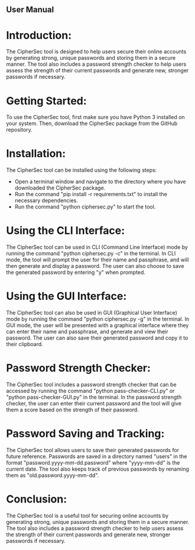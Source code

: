 User Manual
------------

# Introduction:
The CipherSec tool is designed to help users secure their online accounts by generating strong, unique passwords and storing them in a secure manner. The tool also includes a password strength checker to help users assess the strength of their current passwords and generate new, stronger passwords if necessary.

# Getting Started:
To use the CipherSec tool, first make sure you have Python 3 installed on your system. Then, download the CipherSec package from the GitHub repository.

# Installation:
The CipherSec tool can be installed using the following steps:

- Open a terminal window and navigate to the directory where you have downloaded the CipherSec package.
- Run the command "pip install -r requirements.txt" to install the necessary dependencies.
- Run the command "python ciphersec.py" to start the tool.

# Using the CLI Interface:
The CipherSec tool can be used in CLI (Command Line Interface) mode by running the command "python ciphersec.py -c" in the terminal. In CLI mode, the tool will prompt the user for their name and passphrase, and will then generate and display a password. The user can also choose to save the generated password by entering "y" when prompted.

# Using the GUI Interface:
The CipherSec tool can also be used in GUI (Graphical User Interface) mode by running the command "python ciphersec.py -g" in the terminal. In GUI mode, the user will be presented with a graphical interface where they can enter their name and passphrase, and generate and view their password. The user can also save their generated password and copy it to their clipboard.

# Password Strength Checker:
The CipherSec tool includes a password strength checker that can be accessed by running the command "python pass-checker-CLI.py" or "python pass-checker-GUI.py" in the terminal. In the password strength checker, the user can enter their current password and the tool will give them a score based on the strength of their password.

# Password Saving and Tracking:
The CipherSec tool allows users to save their generated passwords for future reference. Passwords are saved in a directory named "users" in the format "password.yyyy-mm-dd.password" where "yyyy-mm-dd" is the current date. The tool also keeps track of previous passwords by renaming them as "old.password.yyyy-mm-dd".

# Conclusion:
The CipherSec tool is a useful tool for securing online accounts by generating strong, unique passwords and storing them in a secure manner. The tool also includes a password strength checker to help users assess the strength of their current passwords and generate new, stronger passwords if necessary.

